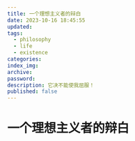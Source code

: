 ```yaml
---
title: 一个理想主义者的辩白
date: 2023-10-16 18:45:55
updated:
tags:
  - philosophy
  - life
  - existence
categories:
index_img:
archive:
password:
description: 它决不能使我屈服！
published: false
---
```

<!-- TODO: not finished -->
# 一个理想主义者的辩白
